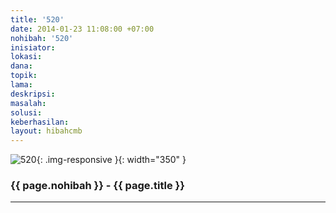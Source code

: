```yaml
---
title: '520'
date: 2014-01-23 11:08:00 +07:00
nohibah: '520'
inisiator: 
lokasi: 
dana: 
topik: 
lama: 
deskripsi: 
masalah: 
solusi: 
keberhasilan: 
layout: hibahcmb
---
```


![520](/static/img/hibahcmb/520.png){: .img-responsive }{: width="350" }

### {{ page.nohibah }} - {{ page.title }}

---
